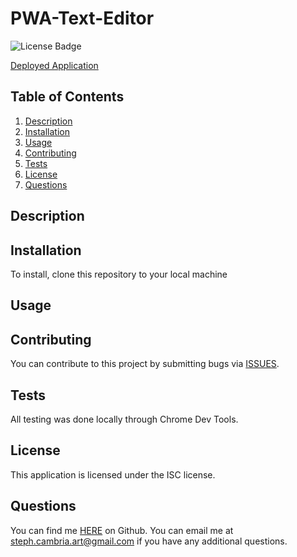 # PWA-Text-Editor
![License Badge](https://shields.io/badge/license-ISC-green)

[Deployed Application](https://cambria-jate.herokuapp.com/)


## Table of Contents
1. [Description](#description)
2. [Installation](#installation)
3. [Usage](#usage)
4. [Contributing](#contributing)
5. [Tests](#tests)
6. [License](#license)
7. [Questions](#questions)

## Description



## Installation
To install, clone this repository to your local machine



## Usage




## Contributing
You can contribute to this project by submitting bugs via [ISSUES](https://github.com/StephCambria/PWA-Text-Editor/issues).

## Tests
All testing was done locally through Chrome Dev Tools.


## License
This application is licensed under the ISC license.

## Questions
You can find me [HERE](https://github.com/StephCambria) on Github.
You can email me at steph.cambria.art@gmail.com if you have any additional questions.
